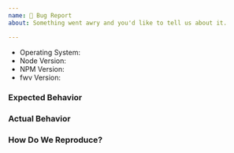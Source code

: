 ```yaml
---
name: 🐞 Bug Report
about: Something went awry and you'd like to tell us about it.

---
```


<!--
  ⚡️ katchow! We 💛 issues.

  If you remove this template, or parts of it, your issue WILL be closed.
-->

* Operating System:
* Node Version:
* NPM Version:
* fwv Version:

### Expected Behavior


### Actual Behavior


### How Do We Reproduce?
